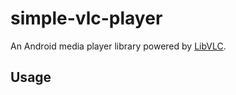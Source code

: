 # simple-vlc-player
An Android media player library powered by [LibVLC](https://wiki.videolan.org/LibVLC/).

## Usage

